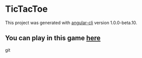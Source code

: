 # TicTacToe

This project was generated with [angular-cli](https://github.com/angular/angular-cli) version 1.0.0-beta.10.

## You can play in this game [here](https://github.com/Nataliya-uzva/tic-tac-toe)
git 
